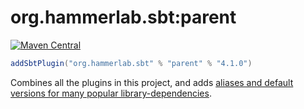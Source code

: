 # org.hammerlab.sbt:parent

[![Maven Central](https://img.shields.io/badge/maven%20central-4.1.0-green.svg)](http://search.maven.org/#search%7Cga%7C1%7Cg%3A%22org.hammerlab.sbt%22%20a%3A%parent%22)

```scala
addSbtPlugin("org.hammerlab.sbt" % "parent" % "4.1.0")
```

Combines all the plugins in this project, and adds [aliases and default versions for many popular library-dependencies](src/main/scala/org/hammerlab/sbt/plugin/Parent.scala).
